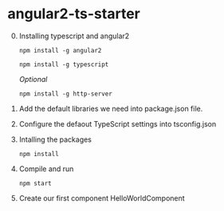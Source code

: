 # angular2-ts-starter
0. Installing typescript and angular2

   `npm install -g angular2`

   `npm install -g typescript`

   *Optional*

   `npm install -g http-server`

1. Add the default libraries we need into package.json file.
2. Configure the defaout TypeScript settings into tsconfig.json
3. Intalling the packages

   `npm install`

4. Compile and run

   `npm start`

5. Create our first component HelloWorldComponent
